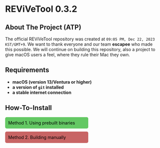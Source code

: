 # REViVeTool 0.3.2
## About The Project (ATP)
The official REViVeTool repository was created at `09:05 PM, Dec 22, 2023 KST/GMT+9`. We want to thank everyone and our team **escapee** who made this possible. We will continue on building this repository, also a project to give macOS users a feel, where they rule their Mac they own.

## Requirements
- **macOS (version 13/Ventura or higher)**
- **a version of `git` installed**
- **a stable internet connection**
<!-- - <span style="color: gray">*make (optional if you are willing to use prebuilt binaries)*</span> -->

## How-To-Install
<a style="border: none; border-radius: 5px; width: 250px; height: auto; padding: 10px; background: rgb(100, 200, 100); margin-bottom: 10px; cursor: pointer; transition-duration: 100ms; display: block; text-decoration: none; color: black;" class="greenbtn" href="">Method 1. Using prebuilt binaries</a>
<a style="border: none; border-radius: 5px; width: 250px; height: auto; padding: 10px; background: rgb(200, 100, 100); cursor: pointer; transition-duration: 100ms; display: block; text-decoration: none; color: black;" class="redbtn">Method 2. Building manually</a>